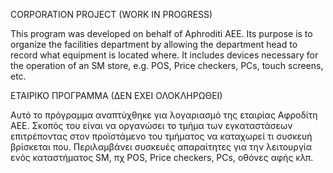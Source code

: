 CORPORATION PROJECT (WORK IN PROGRESS)

This program was developed on behalf of Aphroditi AEE.
Its purpose is to organize the facilities department by allowing the department head to record what equipment is located where.
It includes devices necessary for the operation of an SM store, e.g. POS, Price checkers, PCs, touch screens, etc.


ΕΤΑΙΡΙΚΟ ΠΡΟΓΡΑΜΜΑ (ΔΕΝ ΕΧΕΙ ΟΛΟΚΛΗΡΩΘΕΙ)

Αυτό το πρόγραμμα αναπτύχθηκε για λογαριασμό της εταιρίας Αφροδίτη ΑΕΕ. 
Σκοπός του είναι να οργανώσει το τμήμα των εγκαταστάσεων επιτρέποντας στον προϊστάμενο του τμήματος να καταχωρεί τι συσκευή βρίσκεται που.
Περιλαμβάνει συσκευές απαραίτητες για την λειτουργία ενός καταστήματος SM, πχ POS, Price checkers, PCs, οθόνες αφής κλπ.
